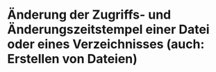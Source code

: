 # Änderung der Zugriffs- und Änderungszeitstempel einer Datei oder eines Verzeichnisses (auch: Erstellen von Dateien)

